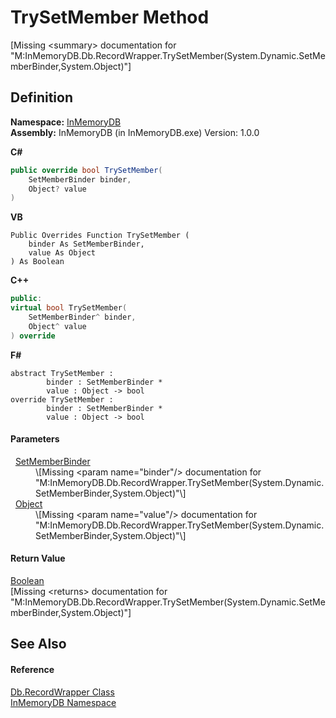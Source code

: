 # TrySetMember Method


\[Missing &lt;summary&gt; documentation for "M:InMemoryDB.Db.RecordWrapper.TrySetMember(System.Dynamic.SetMemberBinder,System.Object)"\]



## Definition
**Namespace:** <a href="https://gitlab.mff.cuni.cz/teaching/nprg031/2022-summer/student-telcerj/-/tree/master/InMemoryDB/Help/044e8d7f-0f94-a8b4-bd65-529f6359fdf7">InMemoryDB</a>  
**Assembly:** InMemoryDB (in InMemoryDB.exe) Version: 1.0.0

**C#**
``` C#
public override bool TrySetMember(
	SetMemberBinder binder,
	Object? value
)
```
**VB**
``` VB
Public Overrides Function TrySetMember ( 
	binder As SetMemberBinder,
	value As Object
) As Boolean
```
**C++**
``` C++
public:
virtual bool TrySetMember(
	SetMemberBinder^ binder, 
	Object^ value
) override
```
**F#**
``` F#
abstract TrySetMember : 
        binder : SetMemberBinder * 
        value : Object -> bool 
override TrySetMember : 
        binder : SetMemberBinder * 
        value : Object -> bool 
```



#### Parameters
<dl><dt>  <a href="https://gitlab.mff.cuni.cz/teaching/nprg031/2022-summer/student-telcerj/-/tree/master/InMemoryDB/Help/https://learn.microsoft.com/dotnet/api/system.dynamic.setmemberbinder" target="_blank" rel="noopener noreferrer">SetMemberBinder</a></dt><dd>\[Missing &lt;param name="binder"/&gt; documentation for "M:InMemoryDB.Db.RecordWrapper.TrySetMember(System.Dynamic.SetMemberBinder,System.Object)"\]</dd><dt>  <a href="https://gitlab.mff.cuni.cz/teaching/nprg031/2022-summer/student-telcerj/-/tree/master/InMemoryDB/Help/https://learn.microsoft.com/dotnet/api/system.object" target="_blank" rel="noopener noreferrer">Object</a></dt><dd>\[Missing &lt;param name="value"/&gt; documentation for "M:InMemoryDB.Db.RecordWrapper.TrySetMember(System.Dynamic.SetMemberBinder,System.Object)"\]</dd></dl>

#### Return Value
<a href="https://gitlab.mff.cuni.cz/teaching/nprg031/2022-summer/student-telcerj/-/tree/master/InMemoryDB/Help/https://learn.microsoft.com/dotnet/api/system.boolean" target="_blank" rel="noopener noreferrer">Boolean</a>  
\[Missing &lt;returns&gt; documentation for "M:InMemoryDB.Db.RecordWrapper.TrySetMember(System.Dynamic.SetMemberBinder,System.Object)"\]

## See Also


#### Reference
<a href="https://gitlab.mff.cuni.cz/teaching/nprg031/2022-summer/student-telcerj/-/tree/master/InMemoryDB/Help/15d1f56f-3dc8-30e2-1769-44c8b9a97dea">Db.RecordWrapper Class</a>  
<a href="https://gitlab.mff.cuni.cz/teaching/nprg031/2022-summer/student-telcerj/-/tree/master/InMemoryDB/Help/044e8d7f-0f94-a8b4-bd65-529f6359fdf7">InMemoryDB Namespace</a>  
